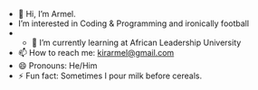 - 👋 Hi, I’m Armel.
- I’m interested in Coding & Programming and ironically football
- - 🌱 I’m currently learning at African Leadership University
- 📫 How to reach me: [kirarmel@gmail.com](url)
- 😄 Pronouns: He/Him
- ⚡ Fun fact: Sometimes I pour milk before cereals.

<!---
armeleger/armeleger is a ✨ special ✨ repository because its `README.md` (this file) appears on your GitHub profile.
You can click the Preview link to take a look at your changes.
--->
